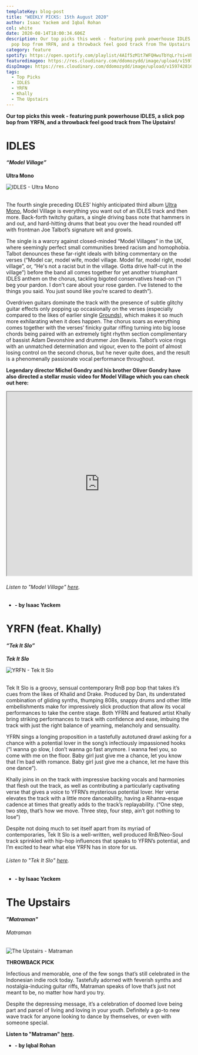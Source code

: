 ```yaml
---
templateKey: blog-post
title: "WEEKLY PICKS: 15th August 2020"
author: Isaac Yackem and Iqbal Rohan
col: white
date: 2020-08-14T18:00:34.606Z
description: Our top picks this week - featuring punk powerhouse IDLES, a slick
  pop bop from YRFN, and a throwback feel good track from The Upstairs!
category: feature
spotify: https://open.spotify.com/playlist/4AIf5zM1t7WFQHwuTbYqLr?si=VE9xPb6nTyqWavK62MTEKA
featuredimageo: https://res.cloudinary.com/ddomozydd/image/upload/v1597428155/THISWEEKBANNER_uir5j6.jpg
dispImage: https://res.cloudinary.com/ddomozydd/image/upload/v1597428168/bannerthisweek_jmqfem.jpg
tags:
  - Top Picks
  - IDLES
  - YRFN
  - Khally
  - The Upstairs
---
```

**Our top picks this week - featuring punk powerhouse IDLES, a slick pop bop from YRFN, and a throwback feel good track from The Upstairs!**

# IDLES

#### ***“Model Village”***

**Ultra Mono**

![IDLES - Ultra Mono](https://res.cloudinary.com/ddomozydd/image/upload/v1597427841/modelvillage_pfudym.jpg "IDLES - Ultra Mono")

\
The fourth single preceding IDLES’ highly anticipated third album [Ultra Mono](https://idlesband.bandcamp.com/album/ultra-mono), Model Village is everything you want out of an IDLES track and then more. Back-forth twitchy guitars, a single driving bass note that hammers in and out, and hard-hitting drums that beat you over the head rounded off with frontman Joe Talbot’s signature wit and growls.

The single is a warcry against closed-minded “Model Villages” in the UK, where seemingly perfect small communities breed racism and homophobia. Talbot denounces these far-right ideals with biting commentary on the verses (“Model car, model wife, model village. Model far, model right, model village”, or, “He's not a racist but in the village. Gotta drive half-cut in the village”) before the band all comes together for yet another triumphant IDLES anthem on the chorus, tackling bigoted conservatives head-on (“I beg your pardon. I don't care about your rose garden. I’ve listened to the things you said. You just sound like you’re scared to death”).

Overdriven guitars dominate the track with the presence of subtle glitchy guitar effects only popping up occasionally on the verses (especially compared to the likes of earlier single [Grounds](https://open.spotify.com/track/3oIJNO51cFmVptzE3iNPoA?si=5kwQag3WSRSxjS7hQWe0Jg)), which makes it so much more exhilarating when it does happen. The chorus soars as everything comes together with the verses’ finicky guitar riffing turning into big loose chords being paired with an extremely tight rhythm section complimentary of bassist Adam Devonshire and drummer Jon Beavis. Talbot’s voice rings with an unmatched determination and vigour, even to the point of almost losing control on the second chorus, but he never quite does, and the result is a phenomenally passionate vocal performance throughout.

**Legendary director Michel Gondry and his brother Oliver Gondry have also directed a stellar music video for Model Village which you can check out here:**

<div class="container cunt"><iframe class="wrapped-iframe" width="100%" height="500vh" src="https://www.youtube.com/embed/sjr11lGEBg4""frameborder="0" allowfullscreen></iframe></div>

###### Listen to "Model Village" [here](https://open.spotify.com/track/3JMWPEG2Pt2ZMV7moszBSc?si=RUclcE_HTDWphHFFzeh-iw).

* **\- by Isaac Yackem**

# YRFN (feat. Khally)

#### ***“Tek It Slo”***

***Tek It Slo***

![YRFN - Tek It Slo](https://res.cloudinary.com/ddomozydd/image/upload/v1597427854/TekItSlo_pdnop6.jpg "YRFN - Tek It Slo")

\
Tek It Slo is a groovy, sensual contemporary RnB pop bop that takes it’s cues from the likes of Khalid and Drake. Produced by Dan, its understated combination of gliding synths, thumping 808s, snappy drums and other little embellishments make for impressively slick production that allow its vocal performances to take the centre stage. Both YFRN and featured artist Khally bring striking performances to track with confidence and ease, imbuing the track with just the right balance of yearning, melancholy and sensuality.

YFRN sings a longing proposition in a tastefully autotuned drawl asking for a chance with a potential lover in the song’s infectiously impassioned hooks (“I wanna go slow, I don’t wanna go fast anymore. I wanna feel you, so come with me on the floor. Baby girl just give me a chance, let you know that I’m bad with romance. Baby girl just give me a chance, let me have this one dance”).

Khally joins in on the track with impressive backing vocals and harmonies that flesh out the track, as well as contributing a particularly captivating verse that gives a voice to YFRN’s mysterious potential lover. Her verse elevates the track with a little more danceability, having a Rihanna-esque cadence at times that greatly adds to the track’s replayability. (“One step, two step, that’s how we move. Three step, four step, ain’t got nothing to lose”)

Despite not doing much to set itself apart from its myriad of contemporaries, Tek It Slo is a well-written, well produced RnB/Neo-Soul track sprinkled with hip-hop influences that speaks to YFRN’s potential, and I’m excited to hear what else YRFN has in store for us.

###### Listen to "Tek It Slo" [here](https://open.spotify.com/track/2bJbOWTa5tT9s3AiWHYVLc?si=Q__PuBVRSreKiv5wfj8PLA).

* **\- by Isaac Yackem**

# The Upstairs

#### ***"Matraman"***

###### Matraman

![The Upstairs - Matraman](https://res.cloudinary.com/ddomozydd/image/upload/v1597427874/Matraman_w64cnq.jpg "The Upstairs - Matraman")

**THROWBACK PICK**

Infectious and memorable, one of the few songs that’s still celebrated in the Indonesian indie rock today. Tastefully adorned with feverish synths and nostalgia-inducing guitar riffs, Matraman speaks of love that’s just not meant to be, no matter how hard you try.

Despite the depressing message, it’s a celebration of doomed love being part and parcel of living and loving in your youth. Definitely a go-to new wave track for anyone looking to dance by themselves, or even with someone special.

**Listen to "Matraman" [](https://open.spotify.com/track/2bJbOWTa5tT9s3AiWHYVLc?si=Q__PuBVRSreKiv5wfj8PLA)[here](https://open.spotify.com/track/6mvnlHczAMdRctsgfbA4tY?si=M_-wVvb9Smu_mg3kD6ntrQ).**

* **\- by Iqbal Rohan**